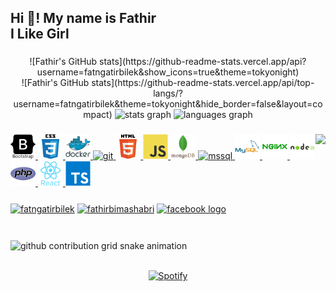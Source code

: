 <h2 align="left">Hi 👋! My name is Fathir<br>I Like Girl</h2>

###

<div align="center">
  ![Fathir's GitHub stats](https://github-readme-stats.vercel.app/api?username=fatngatirbilek&show_icons=true&theme=tokyonight)<br>
![Fathir's GitHub stats](https://github-readme-stats.vercel.app/api/top-langs/?username=fatngatirbilek&theme=tokyonight&hide_border=false&layout=compact)
  
  <img src="https://github-readme-stats.vercel.app/api?hide_title=false&hide_rank=false&show_icons=true&include_all_commits=true&count_private=true&disable_animations=false&theme=dracula&locale=en&hide_border=false&username=fatngatirbilek" height="150" alt="stats graph"  />
  <img src="https://github-readme-stats.vercel.app/api/top-langs?locale=en&hide_title=false&layout=compact&card_width=320&langs_count=5&theme=dracula&hide_border=false&username=fatngatirbilek" height="150" alt="languages graph"  />
</div>

###

<img align="right" height="170" src="https://i.imgflip.com/78uavb.gif"  />

###

<div align="left">
  <a href="https://getbootstrap.com" target="_blank" rel="noreferrer"> <img src="https://raw.githubusercontent.com/devicons/devicon/master/icons/bootstrap/bootstrap-plain-wordmark.svg" alt="bootstrap" width="40" height="40"/> </a> <a href="https://www.w3schools.com/css/" target="_blank" rel="noreferrer"> <img src="https://raw.githubusercontent.com/devicons/devicon/master/icons/css3/css3-original-wordmark.svg" alt="css3" width="40" height="40"/> </a> <a href="https://www.docker.com/" target="_blank" rel="noreferrer"> <img src="https://raw.githubusercontent.com/devicons/devicon/master/icons/docker/docker-original-wordmark.svg" alt="docker" width="40" height="40"/> </a> <a href="https://git-scm.com/" target="_blank" rel="noreferrer"> <img src="https://www.vectorlogo.zone/logos/git-scm/git-scm-icon.svg" alt="git" width="40" height="40"/> </a> <a href="https://www.w3.org/html/" target="_blank" rel="noreferrer"> <img src="https://raw.githubusercontent.com/devicons/devicon/master/icons/html5/html5-original-wordmark.svg" alt="html5" width="40" height="40"/> </a> <a href="https://developer.mozilla.org/en-US/docs/Web/JavaScript" target="_blank" rel="noreferrer"> <img src="https://raw.githubusercontent.com/devicons/devicon/master/icons/javascript/javascript-original.svg" alt="javascript" width="40" height="40"/> </a> <a href="https://www.mongodb.com/" target="_blank" rel="noreferrer"> <img src="https://raw.githubusercontent.com/devicons/devicon/master/icons/mongodb/mongodb-original-wordmark.svg" alt="mongodb" width="40" height="40"/> </a> <a href="https://www.microsoft.com/en-us/sql-server" target="_blank" rel="noreferrer"> <img src="https://www.svgrepo.com/show/303229/microsoft-sql-server-logo.svg" alt="mssql" width="40" height="40"/> </a> <a href="https://www.mysql.com/" target="_blank" rel="noreferrer"> <img src="https://raw.githubusercontent.com/devicons/devicon/master/icons/mysql/mysql-original-wordmark.svg" alt="mysql" width="40" height="40"/> </a> <a href="https://www.nginx.com" target="_blank" rel="noreferrer"> <img src="https://raw.githubusercontent.com/devicons/devicon/master/icons/nginx/nginx-original.svg" alt="nginx" width="40" height="40"/> </a> <a href="https://nodejs.org" target="_blank" rel="noreferrer"> <img src="https://raw.githubusercontent.com/devicons/devicon/master/icons/nodejs/nodejs-original-wordmark.svg" alt="nodejs" width="40" height="40"/> </a> <a href="https://www.php.net" target="_blank" rel="noreferrer"> <img src="https://raw.githubusercontent.com/devicons/devicon/master/icons/php/php-original.svg" alt="php" width="40" height="40"/> </a> <a href="https://reactjs.org/" target="_blank" rel="noreferrer"> <img src="https://raw.githubusercontent.com/devicons/devicon/master/icons/react/react-original-wordmark.svg" alt="react" width="40" height="40"/> </a> <a href="https://www.typescriptlang.org/" target="_blank" rel="noreferrer"> <img src="https://raw.githubusercontent.com/devicons/devicon/master/icons/typescript/typescript-original.svg" alt="typescript" width="40" height="40"/>
  

###


<a href="https://twitter.com/fatngatirbilek" target="blank"><img align="center" src="https://img.shields.io/static/v1?message=Twitter&logo=twitter&label=&color=1DA1F2&logoColor=white&labelColor=&style=for-the-badge" alt="fatngatirbilek" height="35" /></a>
<a href="https://instagram.com/fathirbimashabri" target="blank"><img align="center" src="https://img.shields.io/static/v1?message=Instagram&logo=instagram&label=&color=E4405F&logoColor=white&labelColor=&style=for-the-badge" alt="fathirbimashabri" height="35" /></a>
<a href="https://www.facebook.com/fathirbimashabri.fathirbimashabri/" target="blank"><img align="center" src="https://img.shields.io/static/v1?message=Facebook&logo=facebook&label=&color=1877F2&logoColor=white&labelColor=&style=for-the-badge" height="35" alt="facebook logo" alt="fathirbimashabri" height="35" /></a>
</p>

###


<br clear="both">

<picture>
  <source media="(prefers-color-scheme: dark)" srcset="https://raw.githubusercontent.com/fatngatirbilek/fatngatirbilek/output/github-contribution-grid-snake-dark.svg">
  <source media="(prefers-color-scheme: light)" srcset="https://raw.githubusercontent.com/fatngatirbilek/fatngatirbilek/output/github-contribution-grid-snake.svg">
  <img alt="github contribution grid snake animation" src="https://raw.githubusercontent.com/fatngatirbilek/fatngatirbilek/output/github-contribution-grid-snake.svg">
</picture>
<br>
<br>

<div align="center">
  
  [![Spotify](https://novatorem-chi-gilt.vercel.app/api/spotify)](https://open.spotify.com/user/f02h8unc51ppx1176mgo3jt0c)
  
</div>


###
